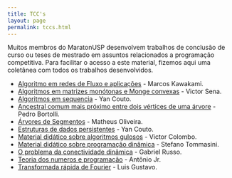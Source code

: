 ```yaml
---
title: TCC's
layout: page
permalink: tccs.html
---
```


Muitos membros do MaratonUSP desenvolvem trabalhos de conclusão de curso ou teses de mestrado em assuntos relacionados a programação competitiva. Para facilitar o acesso a este material, fizemos aqui uma coletânea com todos os trabalhos desenvolvidos.

- [Algoritmo em redes de Fluxo e aplicações](https://linux.ime.usp.br/~marcosk/mac0499/files/monografia.pdf) - Marcos Kawakami.
- [Algoritmos em matrizes monótonas e Monge convexas](http://linux.ime.usp.br/~victorsenam/mac0499/monografia/main.pdf) - Victor Sena.
- [Algoritmos em sequencia](https://bcc.ime.usp.br/tccs/2016/yancouto/tcc.pdf) - Yan Couto.
- [Ancestral comum mais próximo entre dois vértices de uma árvore](https://linux.ime.usp.br/~bortolli/mac0499/monografia.pdf) - Pedro Bortolli.
- [Árvores de Segmentos](https://linux.ime.usp.br/~matheusmso/mac0499/monografia.pdf) - Matheus Oliveira.
- [Estruturas de dados persistentes](https://yancouto.github.io/mestrado/thesis.pdf) - Yan Couto.
- [Material didático sobre algoritmos gulosos](https://linux.ime.usp.br/~colombo/mac0499/monografia.pdf) - Victor Colombo.
- [Material didático sobre programação dinâmica](https://bcc.ime.usp.br/tccs/2014/stefanot/template.pdf) - Stefano Tommasini.
- [O problema da conectividade dinâmica](https://linux.ime.usp.br/~gabrielrc/mac0499/monografia.pdf) - Gabriel Russo.
- [Teoria dos numeros e programação](https://github.com/AntonioRoberto/monografia/blob/master/main.pdf) - Antônio Jr.
- [Transformada rápida de Fourier](https://linux.ime.usp.br/~lgbitencourt/mac0499/monografia.pdf) - Luis Gustavo.
